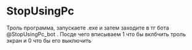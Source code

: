 # StopUsingPc
Троль программа, запускаете .exe и затем заходите в тг  бота @StopUsingPc_bot . Посде чего вписываем 1 что бы вклбчить троль экран и 0 что бы его выключить
